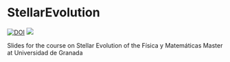 # StellarEvolution

[![DOI](https://zenodo.org/badge/DOI/10.5281/zenodo.3738332.svg)](https://doi.org/10.5281/zenodo.3738332)
![](https://img.shields.io/badge/Updated-April%202020-green.svg)

Slides for the course on Stellar Evolution of the Física y Matemáticas Master at Universidad de Granada

